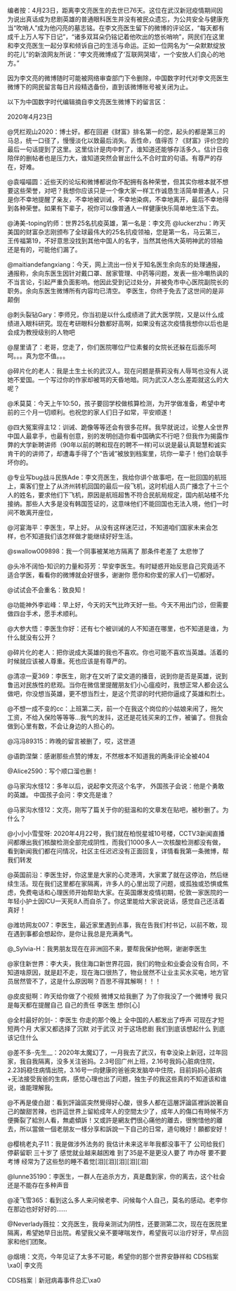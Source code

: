 编者按：4月23日，距离李文亮医生的去世已76天。这位在武汉新冠疫情期间因为说出真话成为悲剧英雄的普通眼科医生并没有被民众遗忘，为公共安全与健康充当“吹哨人”成为他闪亮的墓志铭。在李文亮医生留下的微博的评论区，“每天都有成千上万人写下日记”，“诸多双耳朵仍铭记着他吹出的悠长哨响”，网民们在这里和李文亮医生一起分享和倾诉自己的生活与命运。正如一位网名为“一朵默默绽放的花儿”的新浪网友所说：“李文亮微博成了‘互联网哭墙’，一个安放人们良心的地方。”

因为李文亮的微博随时可能被网络审查部门下令删除，中国数字时代对李文亮医生微博下的网民留言每日片段精选备份，直到该微博账号被关闭为止。 

以下为中国数字时代编辑摘自李文亮医生微博下的留言区：

2020年4月23日

@凭栏观山2020：博士好。都在回避《财富》排名第一的您，起头的都是第三的马总，统一口径了，慢慢淡化以致最后消失。丢性命，值得否？《财富》评价您的最后一句话提到了这里。这里估计是肉中刺了，谁知道还能够存活多久。估计日夜陪伴的删帖者也是压力大，谁知道突然会冒出什么不合时宜的句语。有尊严的存在，好难。

@袁喵喵圆：近些天的论坛和微博都说你不配拥有各种荣誉，但其实你根本就不想要这些荣誉，对吧？我想你应该只是一个像大家一样工作诚恳生活简单普通人，只是你不幸地提醒了亲友，不幸地被训诫，不幸地染病，不幸地离开，最后不幸地得到各种荣誉。如果有下辈子，祝你可以像普通人一样健康快乐简单地生活下去。

@涛美-toping钓师：世界25名抗疫英雄，第一名是：李文亮 @luckerzhu：昨天美国的财富杂志刚颁布了全球最伟大的25名抗疫领袖，您是第一名，马云第三，王传福第19，不好意思没找到其他中国人的名字，当然其他伟大英明神武的领袖还是有的，可能他们漏了。

@maitiandefangxiang：今天，网上流出一份关于知名医生余向东的处理通报，通报称，余向东医生因针对戴口罩、居家管理、中药等问题，发表一些冷嘲热讽的不当言论，引起严重负面影响。他因此受到记过处分，并被免市中心医院副院长的职务。余向东医生微博所有内容均已清空。 李医生，你终于免去了这世间的是非颠倒

@刺头裂钻Gary：李师兄，你当初是以什么成绩进了武大医学院，又是以什么成绩进入眼科研究。现在考研眼科分数都好高啊，如果没有这次疫情我想你以后也是会成为教授级别的人物吧

@屋里请了：老哥，您走了，你们医院哪位尸位素餐的女院长还躲在后面乐呵呵。。。真为您不值。。。

@碎片化的老人：我是土生土长的武汉人。现在问题是蔡莉没有人辱骂也没有人说她不爱国。一个写过你的作家却被骂的天昏地暗。同为武汉人怎么差距就这么的大呢？

@禾莫莫：今天上午10:50，孩子要回学校做核算检测，为开学做准备，希望中考前的三个月一切顺利。也祝您的家人们日子如常，平安顺遂！

@四大冤案得主12：训诫、跪像等等还会有很多花样。我早就说过，论整人全世界中国人最拿手，也最有创意，别的发明创造你看中国确实不行吧？但我作为揭露作弊的大学新聘讲师（90年以前的聘和现在的聘不一样)可以说是最认真聪慧和诚实肯干的的讲师了，却遭毒手得了个“告诫”被放到档案里，坑你一辈子！他们会联手坏你的。

@专业写bug战斗民族Ade：李文亮医生，我给你讲个故事吧，在一批回国的航班上，乘客们登上了从济州转机回国的最后一段飞机，这时机组人员广播念了十三个人的姓名，要求他们下飞机，原因是航班超售不符合民航局规定，国内航站楼不允接纳。那些人大多是没有韩国签证的，这意味他们不能回国也无法入境，他们一时间不敢离开座位，

@河宴海平：李医生，早上好。 从没有这样迷茫过，不知道咱们国家未来会怎样，也不知道我们该怎样做才能继续好好生活。

@swallow009898：我一个同事被某地方隔离了 那条件老差了 太悲惨了

@头冷不阔怕-知识的力量和芬芳：早安李医生。有时疑惑开始反思自己究竟适不适合学医，看看你的微博就会好很多，谢谢你 愿你和你爱的家人们一切都好。

@试试会不会重名：致良知！

@功能神外李岩峰：早上好，今天的天气比昨天好一些。今天不用出门诊，但需要做四台手术，愿手术顺利。

@大参大悟：李医生你好：还有七个被训诫的人不知道在哪里，也不知道是谁，为什么就没有公开？

@碎片化的老人：把你说成大英雄的我也不喜欢。你也可能不喜欢当英雄。活着的时候就应该被人尊重。死也应该是有尊严的。

@清凉一夏369：李医生，刚才在又听了梁文道的播音，说到你是否是英雄，说到鲁迅对民族性的悲观。当你在微信里提醒朋友们小心瘟疫时，我想正常人都会这么做吧，你没想当英雄，更不想当烈士，是这个荒谬的时代把你逼成了英雄和烈士。

@不想一成不变的cc：上班第二天，前一个在我这个岗位的小姑娘来闹了，拖欠工资，不给入保险等等等…我气的发抖，这还是花钱买来的工作，被骗了。但我会做到心里有数，不会让身边的人担心的。

@冯冯89315：昨晚的留言被删了，哎，这世道

@语韵涅槃：感谢那些点赞的博友，不然根本不知道我的两条评论全被404

@Alice2590：写个顺口溜也删！

@马家沟水怪12：多年以后，说起李文亮这个名字， 外国孩子会说：他是个勇敢的英雄。 中国孩子会问：李文亮是谁？

@马家沟水怪12：文亮，刚写了篇关于你的挺温和的文章发在贴吧，被秒删了。为什么？

@小小小雪莹呀: 2020年4月22号，我们就在柏悦星城10号楼，CCTV3新闻直播间都爆出我们核酸检测全部完成阴性，而我们1000多人一次核酸检测都没有做，看到新闻我们都在问情况，社区主任迟迟没有正面回复，详情看我第一条微博，帮我们转发

@英国前沿：李医生好，你这里是大家的心灵港湾，大家累了就在这停泊，然后继续生活。现在我们这里都在家隔离，许多人的心里出现了问题，或孤独或恐惧或焦虑，免费电话和心理医师开始帮助大家。在英国爆发疫情初期，伦敦一家医院的一年轻小护士因ICU一天死8人而自杀了。你这里能给大家说说话，感觉自己还活着真好！

@潍坊网友007：李医生，最近家里遇到点事，我在告我们村书记，以前不敢，现在遇到事都会想起你，是你让我总是充满勇气。

@_Sylvia-H：我男朋友现在在非洲回不来，要帮我保护他啊，谢谢李医生

@家住新世界：李大夫，我住海口新世界花园，我们的物业和业委会没有合同，不知道啥原因，就是赶不走，现在海口很热了，物业居然不让业主买水买电，地方官员居然管不了，这是什么原因啊？百思不得其解啊！！！

@皮皮挺啊：昨天给你做了个视频 微博又给我删了 为了你我没了一个微博号 我只是每天都在提醒自己 自己的责任 李医生 想你[心]

@全村最好的剑-：李医生 你走的那个晚上 全中国的人都发出了呼声 可现在才短短两个月 大家又都选择了沉默 对于武汉 对于这场悲剧 我们到底该想起什么 到底该记住什么

@差不多-先生__：2020年太魔幻了，一月我去了武汉，有幸没染上新冠，过年回家，我自我隔离，没多关注爸妈。2.3号回广州上班，2.16号我妈心脏病住院，2.23妈稳住病情出院，3.16号一向健康的爸爸突发脑卒中住院，目前妈妈心脏病+无法接受我爸的生病，感觉心理也出了问题，独生子的我这些真的不知道该和谁说，谁能理解我。

@不再是傻白甜：看到評論區突然覺得好心酸，很多人都在這層評論區裡訴說著自己的酸甜苦辣，也許這世界上留給成年人的空間太少了，成年人的傷口有時候不方便撕裂了給別人看，無處傾訴！又或許是網友們很心痛他的離去，很惋惜他的離去，所以當做一個老朋友一樣分享和訴說一下自己的日常，道句晚好！願都安好！

@樱桃老丸子11：我是做涉外法务的 我估计未来这半年我都没事干了 公司给我们停薪留职 三十岁了 感觉就业越来越困难 到了35是不是更没人要了 咋办呀 要不要考博 经常为了这些愁的睡不着觉[泪][泪][泪][泪][泪]

@lunne35190：李医生，一群人在追杀方方，真是蠢到家，你的离去，这个社会还是不能存在多种声音

@凌飞雪365：看到这么多人来问候老李、问候每个人自己，莫名的感动。老李你在那边也好好好的……

@Neverlady薇拉：文亮医生，我母亲测试为阴性，还要测第二次，现在在医院里隔离，希望她早日出院。希望我父亲不要哮喘发作，希望我可以治疗好牙，早点回家和他们团聚。

@烟境：文亮，今年见证了太多不可能，希望你的那个世界安静祥和 CDS档案\xa0| 李文亮

CDS档案｜新冠病毒事件总汇\xa0


